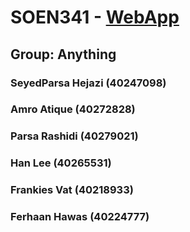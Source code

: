# SOEN341 - [WebApp](https://assessything.up.railway.app/)
## Group: Anything
### SeyedParsa Hejazi (40247098)
### Amro Atique (40272828)
### Parsa Rashidi (40279021)
### Han Lee (40265531)
### Frankies Vat (40218933)
### Ferhaan Hawas (40224777)

